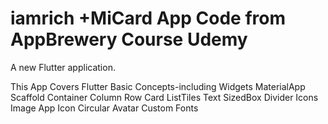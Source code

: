 # iamrich +MiCard App Code from AppBrewery Course Udemy

A new Flutter application.

This App Covers Flutter Basic Concepts-including Widgets
MaterialApp
Scaffold
Container
Column
Row
Card
ListTiles
Text
SizedBox
Divider
Icons
Image 
App Icon
Circular Avatar
Custom Fonts



